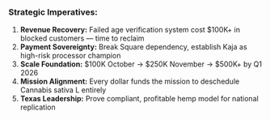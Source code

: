 ### **Strategic Imperatives:**

1. **Revenue Recovery:** Failed age verification system cost $100K+ in blocked customers — time to reclaim
2. **Payment Sovereignty:** Break Square dependency, establish Kaja as high-risk processor champion
3. **Scale Foundation:** $100K October → $250K November → $500K+ by Q1 2026
4. **Mission Alignment:** Every dollar funds the mission to deschedule Cannabis sativa L entirely
5. **Texas Leadership:** Prove compliant, profitable hemp model for national replication
